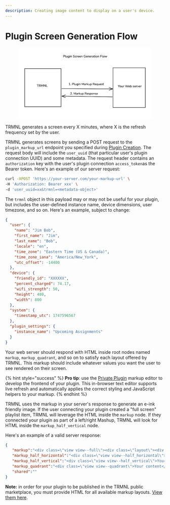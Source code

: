 ```yaml
---
description: Creating image content to display on a user's device.
---
```


# Plugin Screen Generation Flow

<figure><img src="../.gitbook/assets/Screenshot 2024-09-06 at 3.35.01 PM.png" alt=""><figcaption></figcaption></figure>

TRMNL generates a screen every X minutes, where X is the refresh frequency set by the user.

TRMNL generates screens by sending a POST request to the `plugin_markup_url` endpoint you specified during [Plugin Creation](plugin-creation.md). The request body will include the `user_uuid` (that particular user's plugin connection UUID) and some metadata. The request header contains an `authorization` key with the user's plugin connection `access_token`as the Bearer token. Here's an example of our server request:

```bash
curl -XPOST 'https://your-server.com/your-markup-url' \
-H 'Authorization: Bearer xxx' \
-d 'user_uuid=xx&trmnl=<metadata-object>'
```

The `trmnl` object in this payload may or may not be useful for your plugin, but includes the user-defined instance name, device dimensions, user timezone, and so on. Here's an example, subject to change:

```json
{
  "user": {
    "name": "Jim Bob",
    "first_name": "Jim",
    "last_name": "Bob",
    "locale": "en",
    "time_zone": "Eastern Time (US & Canada)",
    "time_zone_iana": "America/New_York",
    "utc_offset": -14400
  },
  "device": {
    "friendly_id": "XXXXXX",
    "percent_charged": 74.17,
    "wifi_strength": 50,
    "height": 480,
    "width": 800
  },
  "system": {
    "timestamp_utc": 1747596567
  },
  "plugin_settings": {
    "instance_name": "Upcoming Assignments"
  }
}
```

Your web server should respond with HTML inside root nodes named `markup`, `markup_quadrant`, and so on to satisfy each layout offered by TRMNL. This markup should include whatever values you want the user to see rendered on their screen.

{% hint style="success" %}
**Pro tip**: use the [Private Plugin](https://usetrmnl.com/plugin_settings/new?keyname=private_plugin) markup editor to develop the frontend of your plugin. This in-browser text editor supports live refresh and automatically applies the correct styling and JavaScript helpers to your markup.
{% endhint %}

TRMNL uses the markup in your server's response to generate an e-ink friendly image. If the user connecting your plugin created a "full screen" playlist item, TRMNL will leverage the HTML inside the `markup` node. If they connected your plugin as part of a left/right Mashup, TRMNL will look for HTML inside the `markup_half_vertical` node.&#x20;

Here's an example of a valid server response:

```json
{
   "markup":"<div class=\"view view--full\"><div class=\"layout\"><div class=\"columns\"><div class=\"column\"><div class=\"markdown gap--large\"><span class=\"title\">Daily Scripture</span><div class=\"content-element content content--center\">Hello</div><span class=\"label label--underline mt-4\">World</span></div></div></div></div><div>",
   "markup_half_horizontal":"<div class=\"view view--half_horizontal\">Your content</div>",
   "markup_half_vertical":"<div class=\"view view--half_vertical\">Your content</div>",
   "markup_quadrant":"<div class=\"view view--quadrant\">Your content</div>",
   "shared":""
}
```

**Note:** in order for your plugin to be published in the TRMNL public marketplace, you must provide HTML for all available markup layouts. [View them here](https://help.usetrmnl.com/en/articles/10168132-mashups).
